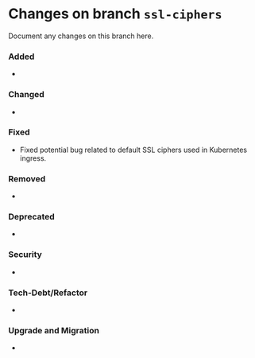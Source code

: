 # Changes on branch `ssl-ciphers`
Document any changes on this branch here.
### Added
-

### Changed
-

### Fixed
- Fixed potential bug related to default SSL ciphers used in Kubernetes ingress.

### Removed
-

### Deprecated
-

### Security
-

### Tech-Debt/Refactor
-

### Upgrade and Migration
-
